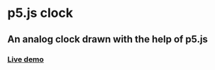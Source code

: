 # p5.js clock

## An analog clock drawn with the help of p5.js

### [Live demo](https://dusnm.github.io/p5.js-clock/)